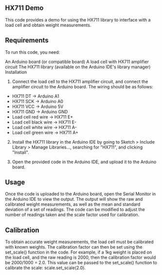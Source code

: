 ## HX711 Demo
This code provides a demo for using the HX711 library to interface with a load cell and obtain weight measurements.

## Requirements
To run this code, you need:

An Arduino board (or compatible board)
A load cell with HX711 amplifier circuit
The HX711 library (available on the Arduino IDE's library manager)
Installation
1. Connect the load cell to the HX711 amplifier circuit, and connect the amplifier circuit to the Arduino board. The wiring should be as follows:

* HX711 DT -> Arduino A1
* HX711 SCK -> Arduino A0
* HX711 VCC -> Arduino 5V
* HX711 GND -> Arduino GND
* Load cell red wire -> HX711 E+
* Load cell black wire -> HX711 E-
* Load cell white wire -> HX711 A-
* Load cell green wire -> HX711 A+

2. Install the HX711 library in the Arduino IDE by going to Sketch > Include Library > Manage Libraries..., searching for "HX711", and clicking "Install".

3. Open the provided code in the Arduino IDE, and upload it to the Arduino board.

## Usage
Once the code is uploaded to the Arduino board, open the Serial Monitor in the Arduino IDE to view the output.
The output will show the raw and calibrated weight measurements, as well as the mean and standard deviation of a set of readings. The code can be modified to adjust the number of readings taken and the scale factor used for calibration.

## Calibration
To obtain accurate weight measurements, the load cell must be calibrated with known weights. The calibration factor can then be set using the set_scale() function in the code.
For example, if a 1kg weight is placed on the load cell, and the raw reading is 2000, then the calibration factor would be 2000/1000 = 2.0. This value can be passed to the set_scale() function to calibrate the scale: scale.set_scale(2.0).
